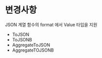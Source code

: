 # 변경사항

JSON 계열 함수의 format 에서 Value 타입을 지원

- ToJSON
- ToJSONB
- AggregateToJSON
- AggregateTOJSONB
